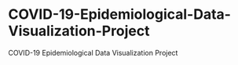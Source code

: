 # COVID-19-Epidemiological-Data-Visualization-Project
COVID-19 Epidemiological Data Visualization Project
